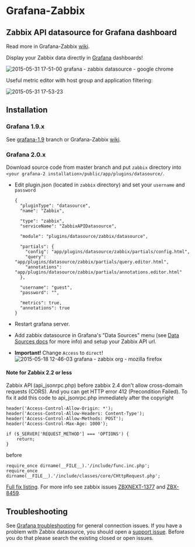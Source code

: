 # Grafana-Zabbix
## Zabbix API datasource for Grafana dashboard

Read more in Grafana-Zabbix [wiki](https://github.com/alexanderzobnin/grafana-zabbix/wiki).

Display your Zabbix data directly in [Grafana](http://grafana.org) dashboards!

![2015-05-31 17-51-00 grafana - zabbix datasource - google chrome](https://cloud.githubusercontent.com/assets/4932851/7902354/fdf66368-07bf-11e5-991d-1e9892b2d0b0.png)

Useful metric editor with host group and application filtering:

![2015-05-31 17-53-23](https://cloud.githubusercontent.com/assets/4932851/7902360/156a9366-07c0-11e5-905b-4c21b52f1f44.png)


## Installation

### Grafana 1.9.x
See [grafana-1.9](../../tree/grafana-1.9) branch or Grafana-Zabbix [wiki](https://github.com/alexanderzobnin/grafana-zabbix/wiki).

### Grafana 2.0.x
Download source code from master branch and put `zabbix` directory into `<your grafana-2 installation>/public/app/plugins/datasource/`.
  * Edit plugin.json (located in `zabbix` directory) and set your `username` and `password`
  
    ```
    {
      "pluginType": "datasource",
      "name": "Zabbix",

      "type": "zabbix",
      "serviceName": "ZabbixAPIDatasource",

      "module": "plugins/datasource/zabbix/datasource",

      "partials": {
        "config": "app/plugins/datasource/zabbix/partials/config.html",
        "query": "app/plugins/datasource/zabbix/partials/query.editor.html",
        "annotations": "app/plugins/datasource/zabbix/partials/annotations.editor.html"
      },

      "username": "guest",
      "password": "",

      "metrics": true,
      "annotations": true
    }

    ```
  * Restart grafana server.
  * Add zabbix datasource in Grafana's "Data Sources" menu (see [Data Sources docs](http://docs.grafana.org/datasources/graphite/) for more info) and setup your Zabbix API url.
  * **Important!** Change `Access` to `direct`!
    ![2015-05-18 12-46-03 grafana - zabbix org - mozilla firefox](https://cloud.githubusercontent.com/assets/4932851/7678429/b42a9cda-fd5c-11e4-84a3-07aa765769d3.png)

#### Note for Zabbix 2.2 or less
Zabbix API (api_jsonrpc.php) before zabbix 2.4 don't allow cross-domain requests (CORS). And you can get HTTP error 412 (Precondition Failed).
To fix it add this code to api_jsonrpc.php immediately after the copyright
```
header('Access-Control-Allow-Origin: *');
header('Access-Control-Allow-Headers: Content-Type');
header('Access-Control-Allow-Methods: POST');
header('Access-Control-Max-Age: 1000');

if ($_SERVER['REQUEST_METHOD'] === 'OPTIONS') {
	return;
}
```
before 
```
require_once dirname(__FILE__).'/include/func.inc.php';
require_once dirname(__FILE__).'/include/classes/core/CHttpRequest.php';
```
[Full fix listing](https://gist.github.com/alexanderzobnin/f2348f318d7a93466a0c).
For more info see zabbix issues [ZBXNEXT-1377](https://support.zabbix.com/browse/ZBXNEXT-1377) and [ZBX-8459](https://support.zabbix.com/browse/ZBX-8459).

## Troubleshooting
See [Grafana troubleshooting](http://docs.grafana.org/installation/troubleshooting/) for general connection issues. If you have a problem with Zabbix datasource, you should open a [support issue](https://github.com/alexanderzobnin/grafana-zabbix/issues). Before you do that please search the existing closed or open issues.
